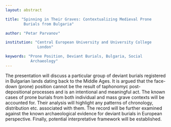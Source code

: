 ```yaml
---
layout: abstract

title: "Spinning in Their Graves: Contextualizing Medieval Prone
        Burials from Bulgaria"

author: "Petar Parvanov"

institution: "Central European University and University College
              London"

keywords: "Prone Position, Deviant Burials, Bulgaria, Social
           Archaeology"
---
```


The presentation will discuss a particular group of deviant burials
registered in Bulgarian lands dating back to the Middle Ages. It is
argued that the face-down (prone) position cannot be the result of
taphonomyc post-depositional processes and is an intentional and
meaningful act. The known cases of prone burials from both individual
and mass grave contexts will be accounted for. Their analysis will
highlight any patterns of chronology, distribution etc. associated
with them. The record will be further examined against the known
archaeological evidence for deviant burials in European
perspective. Finally, potential interpretative framework will be
established.
